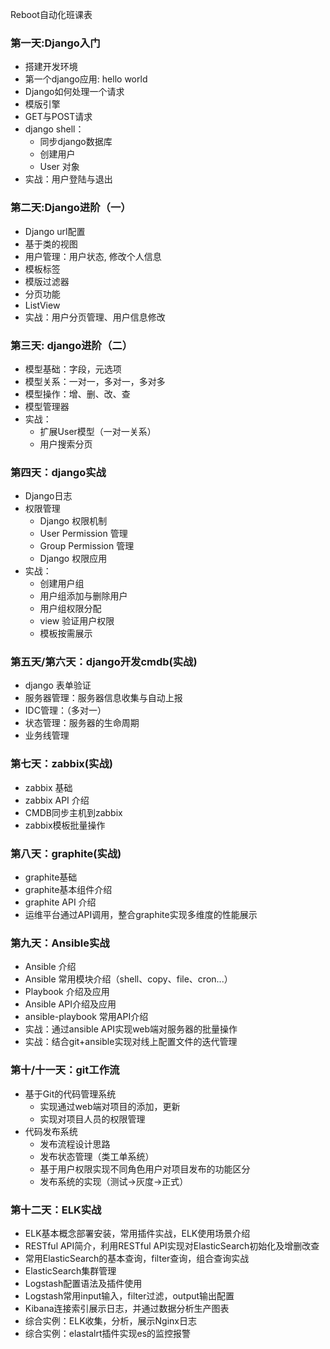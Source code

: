 Reboot自动化班课表
### 第一天:Django入门
* 搭建开发环境
* 第一个django应用: hello world
* Django如何处理一个请求
* 模版引擎
* GET与POST请求
* django shell：
  * 同步django数据库
  * 创建用户
  * User 对象
* 实战：用户登陆与退出

### 第二天:Django进阶（一）
* Django url配置
* 基于类的视图
* 用户管理：用户状态, 修改个人信息
* 模板标签
* 模版过滤器
* 分页功能
* ListView
* 实战：用户分页管理、用户信息修改

### 第三天: django进阶（二）
* 模型基础：字段，元选项
* 模型关系：一对一，多对一，多对多
* 模型操作：增、删、改、查
* 模型管理器
* 实战：
  * 扩展User模型（一对一关系）
  * 用户搜索分页

### 第四天：django实战
* Django日志
* 权限管理
  * Django 权限机制
  * User Permission 管理
  * Group Permission 管理
  * Django 权限应用
* 实战：
  * 创建用户组
  * 用户组添加与删除用户
  * 用户组权限分配
  * view 验证用户权限
  * 模板按需展示


### 第五天/第六天：django开发cmdb(实战)
* django 表单验证
* 服务器管理：服务器信息收集与自动上报
* IDC管理：（多对一）
* 状态管理：服务器的生命周期
* 业务线管理

### 第七天：zabbix(实战)
* zabbix 基础
* zabbix API 介绍
* CMDB同步主机到zabbix
* zabbix模板批量操作

### 第八天：graphite(实战)
* graphite基础
* graphite基本组件介绍
* graphite API 介绍
* 运维平台通过API调用，整合graphite实现多维度的性能展示

### 第九天：Ansible实战
* Ansible 介绍
* Ansible 常用模块介绍（shell、copy、file、cron...）
* Playbook 介绍及应用
* Ansible API介绍及应用
* ansible-playbook 常用API介绍
* 实战：通过ansible API实现web端对服务器的批量操作
* 实战：结合git+ansible实现对线上配置文件的迭代管理

### 第十/十一天：git工作流
* 基于Git的代码管理系统
  * 实现通过web端对项目的添加，更新
  * 实现对项目人员的权限管理
* 代码发布系统
  * 发布流程设计思路
  * 发布状态管理（类工单系统）
  * 基于用户权限实现不同角色用户对项目发布的功能区分
  * 发布系统的实现（测试->灰度->正式）

### 第十二天：ELK实战
* ELK基本概念部署安装，常用插件实战，ELK使用场景介绍
* RESTful API简介，利用RESTful API实现对ElasticSearch初始化及增删改查
* 常用ElasticSearch的基本查询，filter查询，组合查询实战
* ElasticSearch集群管理
* Logstash配置语法及插件使用
* Logstash常用input输入，filter过滤，output输出配置
* Kibana连接索引展示日志，并通过数据分析生产图表
* 综合实例：ELK收集，分析，展示Nginx日志
* 综合实例：elastalrt插件实现es的监控报警







<!-- 

## 企业代码管理和开发规范技巧
* 代码规范讲解（变量、函数、类命名、日志、异常处理）
  * 知其然，更要知其所以然，详细讲解BAT等大公司的代码规范，和每条规范存在的意义和历史背景。
* Debug 技巧（性能调优、怎么快速定位错误）
  * 如何快速定位线上故障，如何进行代码性能优化。
* 开发常见安全问题（SQL注入、XSS）
  * 360大牛带大家了解常见安全问题的原理，如何避免。
* Git 开发流程规范（协作开发、commit、分支、Tag）
  * 业界流行的GitFlow开发流程是什么，如何在公司推行？

## 资产管理系统（CMDB）
* CMDB设计要点
  * CMDB是运维自动化的核心，如何存储着上层自动化应用的必要数据
  * CMDB中人员、服务器，业务线以及它们之间的关系
* CMDB的API设计
  * CMDB作为运维平台的基础服务，如何对外提供API
  * 如何设计其他模块根据自身需要，调用CMDB的API获取基础资源的信息
* Django框架手把手实战
  * Django框架简介
  * 如何用Django快速的构建一个CMDB

## 企业级服务器监控系统（一）
* 企业级服务器监控系统选型
  * 企业级监控系统面临的挑战
  * 开源企业级监控系统介绍（Zabbix、OpenFalcon）
* 手把手从零开始构建一个简易的服务器监控系统
* BAT服务器监控系统架构剖析

## 企业级服务器监控系统（二）
* 监控系统架构梳理
* 监控系统高可用架构
* 监控系统网络框架
  * 高性能网络编程原理
  * Linux多线程&多进程编程
* 监控系统搭建代码手把手实战

## 运维大数据 -- ELK分布式日志系统快速入门实战
* ELK基本概念部署安装，常用插件实战，ELK使用场景介绍
* RESTful API简介，利用RESTful API实现对ElasticSearch初始化及增删改查
* 常用ElasticSearch的基本查询，filter查询，组合查询实战
* ElasticSearch集群管理
* Logstash配置语法及插件使用
* Logstash常用input输入，filter过滤，output输出配置
* Kibana4连接索引展示日志，并通过数据分析生产图表
* 综合实例：ELK收集，分析，展示Nginx日志

## 集群自动部署大咖 -- 巧用开源实现发布部署系统实战
* 发布流程设计
* 发布状态管理
* Ansible API开发与业务场景应用
* 用Fabirc进行批量线上操作
* 上线包推送（测试发布、灰度发布、全网发布）
* 上线回滚的架构设计
* 上线记录及版本版本展示

## 持续集成（CI）&& 持续构建（CB）&& 持续部署（CD）
* 持续集成系统的意义，如何在公司落地
  * 近些年各大公司都兴起了CI热，那么CI的好处在哪里，如何在团队推行CI。
  * BAT大神结合公司的经验手把手教大家
* 开源持续集成系统对比选型
* Jenkins对接Git，对接构建系统
* Jenkins对接发布发布部署系统
* Jenkins常用插件介绍

## 用户权限平台
* RBAC权限管理系统
* 企业级LDAP用户管理（自动化平台、Git、Jenkins、JIRA、Confluence打通）
* 找回密码、弱密码检查
* 企业无线认证（可扩展）

## Google最新秘密武器 -- Docker容器云实战
* Docker原理介绍（AUFS、DeviceMapper、NameSpace、Cgroups）
* 为分布式编程而生的语言：Golang简介（协程、channel）
* Docker常用操作介绍
* Docker镜像制作
* Docker生态系统介绍（Kubernetes、Mesos、Swarm）
* Docker网络介绍
  * SDN（软件定义网络）简介&操作
* 开源Docker管理系统Rancher介绍&操作

## 提高你的逼格 -- 分布式系统核心原理介绍
* 分布式系统理论介绍
  * [CAP定理及其推导](https://zhuanlan.zhihu.com/p/20399316)
  * CAP定理如何指导我们的平时工作
  * BASE 和 ACID
  * 一致性算法简介：Paxos、Raft
* Redis Cluster方案实例分析
* 名企架构剖析
  * Google Chubby分布式锁服务
  * Apache ZooKeeper分布式配置管理

## 云时代的自动化运维 -- PaaS实战
* AWS（Amazon Web Service）介绍 & 实战
* 微软Azure介绍 & 实战
* 如何选用“云”，如何做成本预估和预算
* 混合云方案介绍
  * 混合云时代如何做主机管理Terraform
  * 混合云所需要的基础服务
 -->